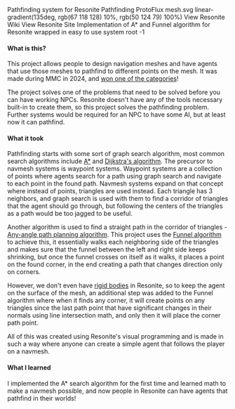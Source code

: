 <title>Navmesh System</title>
<desc>Pathfinding system for Resonite</desc>
<skill>Pathfinding</skill>
<skill>ProtoFlux</skill>
<icon>mesh.svg</icon>
<background>linear-gradient(135deg, rgb(67 118 128) 10%, rgb(50 124 79) 100%)</background>
<side href="https://wiki.resonite.com/Navmesh_System">View Resonite Wiki</side>
<side href="https://resonite.com/">View Resonite Site</side>
<slide src="/images/navmesh_system.jpg" alt="Navmesh System Demo World" show-title/>
<slide youtube="TI-qpLwl4h8" title="Awards Ceremony"/>
<slide youtube="4i_CRigihu4" title="WorldHop section"/>
<about>
Implementation of A* and Funnel algorithm for Resonite wrapped in easy to use system
</about>
<noabout>root</noabout>
<order index="reso">-1</order>

#### What is this?

This project allows people to design navigation meshes and have agents that use those meshes to
pathfind to different points on the mesh. It was made during 
<Tooltip value="Metaverse Maker Competition" link="https://wiki.resonite.com/MMC">MMC</Tooltip> 
in 2024, and [won one of the categories](https://wiki.resonite.com/MMC_2024#Winners)!

The project solves one of the problems that need to be solved before you can have working 
<Tooltip value="Non-Playable Characters" link="https://en.wikipedia.org/wiki/Non-player_character">NPCs</Tooltip>.
Resonite doesn't have any of the tools necessary built-in to create them, so this project solves the
pathfinding problem. Further systems would be required for an NPC to have some AI, but at least now
it can pathfind.

#### What it took

Pathfinding starts with some sort of graph search algorithm, most common search algorithms include 
[A*](https://en.wikipedia.org/wiki/A*_search_algorithm) 
and [Dijkstra&apos;s algorithm](https://en.wikipedia.org/wiki/Dijkstra%27s_algorithm).
The precursor to navmesh systems is waypoint systems. Waypoint systems are a collection of points
where agents search for a path using graph search and navigate to each point in the found path.
Navmesh systems expand on that concept where instead of points, triangles are used instead.
Each triangle has 3 neighbors, and graph search is used with them to find a corridor of triangles that
the agent should go through, but following the centers of the triangles as a path would be too jagged
to be useful.

Another algorithm is used to find a straight path in the corridor of triangles - 
[Any-angle path planning algorithm](https://en.wikipedia.org/wiki/Any-angle_path_planning).
This project uses the [Funnel algorithm](https://medium.com/@reza.teshnizi/the-funnel-algorithm-explained-visually-41e374172d2d) 
to achieve this, it essentially walks each neighboring side
of the triangles and makes sure that the funnel between the left and right side keeps shrinking, but
once the funnel crosses on itself as it walks, it places a point on the found corner, in the end
creating a path that changes direction only on corners.

However, we don't even have [rigid bodies](https://en.wikipedia.org/wiki/Rigid_body) in Resonite, so to keep the agent on the surface of the mesh,
an additional step was added to the Funnel algorithm where when it finds any corner, it will create points
on any triangles since the last path point that have significant changes in their normals using
line intersection math, and only then it will place the corner path point.

All of this was created using Resonite's visual programming and is made in such a way where anyone
can create a simple agent that follows the player on a navmesh.

#### What I learned

I implemented the A* search algorithm for the first time and learned math to make a navmesh possible,
and now people in Resonite can have agents that pathfind in their worlds!